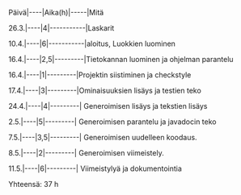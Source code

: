 Päivä|----|Aika(h)|-----|Mitä

26.3.|----|4|-----------|Laskarit

10.4.|----|6|-----------|aloitus, Luokkien luominen

16.4.|----|2,5|---------|Tietokannan luominen ja ohjelman parantelu

16.4.|----|1|---------|Projektin siistiminen ja checkstyle

17.4.|----|3|---------|Ominaisuuksien lisäys ja testien teko

24.4.|----|4|---------| Generoimisen lisäys ja tekstien lisäys

2.5.|----|5|---------| Generoimisen parantelu ja javadocin teko

7.5.|----|3,5|---------| Generoimisen uudelleen koodaus.

8.5.|----|2|---------| Generoimisen viimeistely.

11.5.|----|6|---------| Viimeistylyä ja dokumentointia

Yhteensä: 37 h
